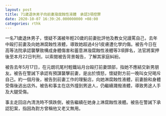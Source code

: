 ```yaml
---
layout: post
title: 71歲退休男子向前妻潑腐蝕性液體　承認3項控罪
date: 2020-10-07 16:39:26.000000000 +08:00
categories: rthk
---
```


一名71歲退休男子，懷疑不滿被年輕20歲的前妻批評他及教女兒謾罵自己，去年中毆打前妻及向她淋腐蝕性液體，導致她超過4分1皮膚遭化學灼傷。被告今日在高等法院承認襲擊致構成身體傷害和蓄意淋潑腐蝕性液體等3項罪名，法官將案押後至本月22日判刑，以索閱被告背景報告，了解其家庭糾紛。

被告去年5月17日，在元朗坑尾村輕鐵站月台毆打前妻頭部，指她不應結交新男朋友。被告在警誡下承認有預謀襲擊前妻，是出於憤怒，懷疑對方前一晚叫女兒喝斥自己。約一個月後，被告到前妻工作的理髮店，向她淋腐蝕性液體，前妻臉和身體受傷後逃出店外。被告和事主在店外撞到男途人，仍繼續濺撥液體，導致男途人手及大腿受傷。

事主走回店內清洗時不慎跌倒，被告繼續在她身上淋腐蝕性液體。被告在警誡下承認犯案，指因為對方曾稱他又老又無用。
